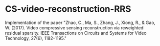 # CS-video-reconstruction-RRS
Implementation of the paper "Zhao, C., Ma, S., Zhang, J., Xiong, R., &amp; Gao, W. (2017). Video compressive sensing reconstruction via reweighted residual sparsity. IEEE Transactions on Circuits and Systems for Video Technology, 27(6), 1182-1195."
